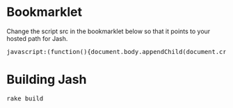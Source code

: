 <h1>Bookmarklet</h1>
Change the script src in the bookmarklet below so that it points to your hosted path for Jash. 
<pre>
javascript:(function(){document.body.appendChild(document.createElement('script')).src='path/to/Jash.js';})();
</pre>
<h1>Building Jash</h1>
<pre>
rake build
</pre>
